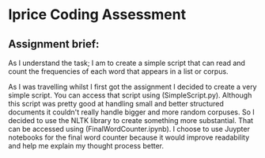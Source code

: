 # Iprice Coding Assessment

## Assignment brief:
As I understand the task; I am to create a simple script that can read and count the frequencies of each word that appears in a list or corpus.

As I was travelling whilst I first got the assignment I decided to create a very simple script. You can access that script using (SimpleScript.py). Although this script was pretty good at handling small and better structured documents it couldn't really handle bigger and more random corpuses. So I decided to use the NLTK library to create something more substantial. That can be accessed using (FinalWordCounter.ipynb). I choose to use Juypter notebooks for the final word counter because it would improve readability and help me explain my thought process better. 

